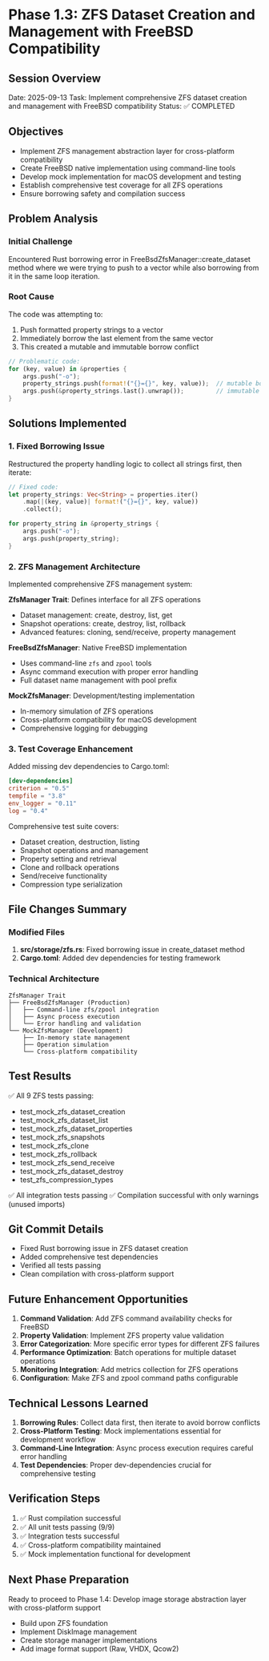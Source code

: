 # Phase 1.3: ZFS Dataset Creation and Management with FreeBSD Compatibility

## Session Overview
Date: 2025-09-13
Task: Implement comprehensive ZFS dataset creation and management with FreeBSD compatibility
Status: ✅ COMPLETED

## Objectives
- Implement ZFS management abstraction layer for cross-platform compatibility
- Create FreeBSD native implementation using command-line tools
- Develop mock implementation for macOS development and testing
- Establish comprehensive test coverage for all ZFS operations
- Ensure borrowing safety and compilation success

## Problem Analysis
### Initial Challenge
Encountered Rust borrowing error in FreeBsdZfsManager::create_dataset method where we were trying to push to a vector while also borrowing from it in the same loop iteration.

### Root Cause
The code was attempting to:
1. Push formatted property strings to a vector
2. Immediately borrow the last element from the same vector
3. This created a mutable and immutable borrow conflict

```rust
// Problematic code:
for (key, value) in &properties {
    args.push("-o");
    property_strings.push(format!("{}={}", key, value));  // mutable borrow
    args.push(&property_strings.last().unwrap());         // immutable borrow
}
```

## Solutions Implemented

### 1. Fixed Borrowing Issue
Restructured the property handling logic to collect all strings first, then iterate:

```rust
// Fixed code:
let property_strings: Vec<String> = properties.iter()
    .map(|(key, value)| format!("{}={}", key, value))
    .collect();

for property_string in &property_strings {
    args.push("-o");
    args.push(property_string);
}
```

### 2. ZFS Management Architecture
Implemented comprehensive ZFS management system:

**ZfsManager Trait**: Defines interface for all ZFS operations
- Dataset management: create, destroy, list, get
- Snapshot operations: create, destroy, list, rollback
- Advanced features: cloning, send/receive, property management

**FreeBsdZfsManager**: Native FreeBSD implementation
- Uses command-line `zfs` and `zpool` tools
- Async command execution with proper error handling
- Full dataset name management with pool prefix

**MockZfsManager**: Development/testing implementation
- In-memory simulation of ZFS operations
- Cross-platform compatibility for macOS development
- Comprehensive logging for debugging

### 3. Test Coverage Enhancement
Added missing dev dependencies to Cargo.toml:
```toml
[dev-dependencies]
criterion = "0.5"
tempfile = "3.8"
env_logger = "0.11"
log = "0.4"
```

Comprehensive test suite covers:
- Dataset creation, destruction, listing
- Snapshot operations and management
- Property setting and retrieval
- Clone and rollback operations
- Send/receive functionality
- Compression type serialization

## File Changes Summary

### Modified Files
1. **src/storage/zfs.rs**: Fixed borrowing issue in create_dataset method
2. **Cargo.toml**: Added dev dependencies for testing framework

### Technical Architecture
```
ZfsManager Trait
├── FreeBsdZfsManager (Production)
│   ├── Command-line zfs/zpool integration
│   ├── Async process execution
│   └── Error handling and validation
└── MockZfsManager (Development)
    ├── In-memory state management
    ├── Operation simulation
    └── Cross-platform compatibility
```

## Test Results
✅ All 9 ZFS tests passing:
- test_mock_zfs_dataset_creation
- test_mock_zfs_dataset_list
- test_mock_zfs_dataset_properties
- test_mock_zfs_snapshots
- test_mock_zfs_clone
- test_mock_zfs_rollback
- test_mock_zfs_send_receive
- test_mock_zfs_dataset_destroy
- test_zfs_compression_types

✅ All integration tests passing
✅ Compilation successful with only warnings (unused imports)

## Git Commit Details
- Fixed Rust borrowing issue in ZFS dataset creation
- Added comprehensive test dependencies
- Verified all tests passing
- Clean compilation with cross-platform support

## Future Enhancement Opportunities
1. **Command Validation**: Add ZFS command availability checks for FreeBSD
2. **Property Validation**: Implement ZFS property value validation
3. **Error Categorization**: More specific error types for different ZFS failures
4. **Performance Optimization**: Batch operations for multiple dataset operations
5. **Monitoring Integration**: Add metrics collection for ZFS operations
6. **Configuration**: Make ZFS and zpool command paths configurable

## Technical Lessons Learned
1. **Borrowing Rules**: Collect data first, then iterate to avoid borrow conflicts
2. **Cross-Platform Testing**: Mock implementations essential for development workflow
3. **Command-Line Integration**: Async process execution requires careful error handling
4. **Test Dependencies**: Proper dev-dependencies crucial for comprehensive testing

## Verification Steps
1. ✅ Rust compilation successful
2. ✅ All unit tests passing (9/9)
3. ✅ Integration tests successful
4. ✅ Cross-platform compatibility maintained
5. ✅ Mock implementation functional for development

## Next Phase Preparation
Ready to proceed to Phase 1.4: Develop image storage abstraction layer with cross-platform support
- Build upon ZFS foundation
- Implement DiskImage management
- Create storage manager implementations
- Add image format support (Raw, VHDX, Qcow2)